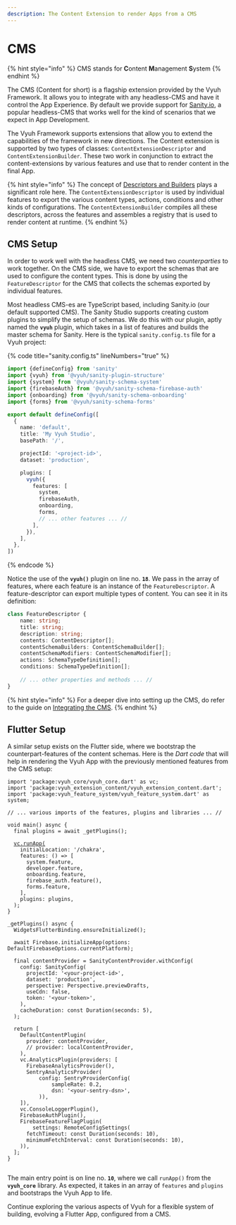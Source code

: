 ```yaml
---
description: The Content Extension to render Apps from a CMS
---
```


# CMS

{% hint style="info" %}
CMS stands for **C**ontent **M**anagement **S**ystem
{% endhint %}

The CMS (Content for short) is a flagship extension provided by the Vyuh Framework. It allows you to integrate with any headless-CMS and have it control the App Experience. By default we provide support for [Sanity.io](https://sanity.io), a popular headless-CMS that works well for the kind of scenarios that we expect in App Development.

The Vyuh Framework supports extensions that allow you to extend the capabilities of the framework in new directions. The Content extension is supported by two types of classes: `ContentExtensionDescriptor` and `ContentExtensionBuilder`. These two work in conjunction to extract the content-extensions by various features and use that to render content in the final App.

{% hint style="info" %}
The concept of [Descriptors and Builders](../../concepts/descriptors-and-builders.md) plays a significant role here. The `ContentExtensionDescriptor` is used by individual features to export the various content types, actions, conditions and other kinds of configurations. The `ContentExtensionBuilder` compiles all these descriptors, across the features and assembles a registry that is used to render content at runtime.
{% endhint %}

## CMS Setup

In order to work well with the headless CMS, we need two _counterparties_ to work together. On the CMS side, we have to export the schemas that are used to configure the content types. This is done by using the `FeatureDescriptor` for the CMS that collects the schemas exported by individual features.&#x20;

Most headless CMS-es are TypeScript based, including Sanity.io (our default supported CMS). The Sanity Studio supports creating custom plugins to simplify the setup of schemas. We do this with our plugin, aptly named the **`vyuh`** plugin, which takes in a list of features and builds the master schema for Sanity. Here is the typical `sanity.config.ts` file for a Vyuh project:

{% code title="sanity.config.ts" lineNumbers="true" %}
```typescript
import {defineConfig} from 'sanity'
import {vyuh} from '@vyuh/sanity-plugin-structure'
import {system} from '@vyuh/sanity-schema-system'
import {firebaseAuth} from '@vyuh/sanity-schema-firebase-auth'
import {onboarding} from '@vyuh/sanity-schema-onboarding'
import {forms} from '@vyuh/sanity-schema-forms'

export default defineConfig([
  {
    name: 'default',
    title: 'My Vyuh Studio',
    basePath: '/',

    projectId: '<project-id>',
    dataset: 'production',

    plugins: [
      vyuh({
        features: [
          system,
          firebaseAuth,
          onboarding,
          forms,
          // ... other features ... //
        ],
      }),
    ],
  },
])

```
{% endcode %}

Notice the use of the **`vyuh()`** plugin on line no. **`18`**. We pass in the array of features, where each feature is an instance of the `FeatureDescriptor`. A feature-descriptor can export multiple types of content. You can see it in its definition:

```typescript
class FeatureDescriptor {
    name: string;
    title: string;
    description: string;
    contents: ContentDescriptor[];
    contentSchemaBuilders: ContentSchemaBuilder[];
    contentSchemaModifiers: ContentSchemaModifier[];
    actions: SchemaTypeDefinition[];
    conditions: SchemaTypeDefinition[];
    
    // ... other properties and methods ... //
}

```

{% hint style="info" %}
For a deeper dive into setting up the CMS, do refer to the guide on [Integrating the CMS](../../intro/integrating-a-cms.md).
{% endhint %}

## Flutter Setup

A similar setup exists on the Flutter side, where we bootstrap the counterpart-features of the content schemas. Here is the _Dart code_ that will help in rendering the Vyuh App with the previously mentioned features from the CMS setup:

<pre class="language-dart" data-title="lib/main.dart" data-line-numbers><code class="lang-dart">import 'package:vyuh_core/vyuh_core.dart' as vc;
import 'package:vyuh_extension_content/vyuh_extension_content.dart';
import 'package:vyuh_feature_system/vyuh_feature_system.dart' as system;

// ... various imports of the features, plugins and libraries ... //

void main() async {
  final plugins = await _getPlugins();

  <a data-footnote-ref href="#user-content-fn-1">vc.runApp(</a>
    initialLocation: '/chakra',
    features: () => [
      system.feature,
      developer.feature,
      onboarding.feature,
      firebase_auth.feature(),
      forms.feature,
    ],
    plugins: plugins,
  );
}

_getPlugins() async {
  WidgetsFlutterBinding.ensureInitialized();

  await Firebase.initializeApp(options: DefaultFirebaseOptions.currentPlatform);

  final contentProvider = SanityContentProvider.withConfig(
    config: SanityConfig(
      projectId: '&#x3C;your-project-id>',
      dataset: 'production',
      perspective: Perspective.previewDrafts,
      useCdn: false,
      token: '&#x3C;your-token>',
    ),
    cacheDuration: const Duration(seconds: 5),
  );

  return [
    DefaultContentPlugin(
      provider: contentProvider,
      // provider: localContentProvider,
    ),
    vc.AnalyticsPlugin(providers: [
      FirebaseAnalyticsProvider(),
      SentryAnalyticsProvider(
          config: SentryProviderConfig(
              sampleRate: 0.2,
              dsn: '&#x3C;your-sentry-dsn>',
          )),
    ]),
    vc.ConsoleLoggerPlugin(),
    FirebaseAuthPlugin(),
    FirebaseFeatureFlagPlugin(
        settings: RemoteConfigSettings(
      fetchTimeout: const Duration(seconds: 10),
      minimumFetchInterval: const Duration(seconds: 10),
    )),
  ];
}

</code></pre>

The main entry point is on line no. **`10`**, where we call `runApp()` from the **`vyuh_core`** library. As expected, it takes in an array of `features` and `plugins` and bootstraps the Vyuh App to life.

Continue exploring the various aspects of Vyuh for a flexible system of building, evolving a Flutter App, configured from a CMS.

[^1]: Vyuh's Main Entry point
